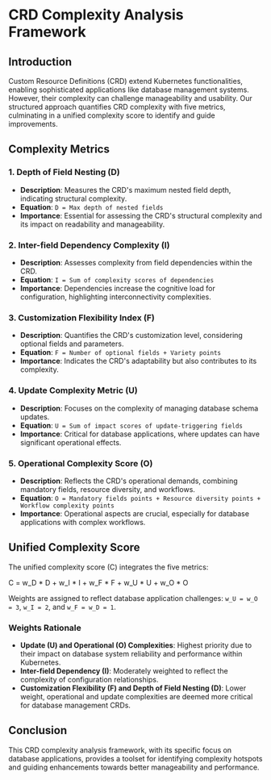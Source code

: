 # CRD Complexity Analysis Framework

## Introduction

Custom Resource Definitions (CRD) extend Kubernetes functionalities, enabling sophisticated applications like database management systems. However, their complexity can challenge manageability and usability. Our structured approach quantifies CRD complexity with five metrics, culminating in a unified complexity score to identify and guide improvements.

## Complexity Metrics

### 1. Depth of Field Nesting (D)

- **Description**: Measures the CRD's maximum nested field depth, indicating structural complexity.
- **Equation**: `D = Max depth of nested fields`
- **Importance**: Essential for assessing the CRD's structural complexity and its impact on readability and manageability.

### 2. Inter-field Dependency Complexity (I)

- **Description**: Assesses complexity from field dependencies within the CRD.
- **Equation**: `I = Sum of complexity scores of dependencies`
- **Importance**: Dependencies increase the cognitive load for configuration, highlighting interconnectivity complexities.

### 3. Customization Flexibility Index (F)

- **Description**: Quantifies the CRD's customization level, considering optional fields and parameters.
- **Equation**: `F = Number of optional fields + Variety points`
- **Importance**: Indicates the CRD's adaptability but also contributes to its complexity.

### 4. Update Complexity Metric (U)

- **Description**: Focuses on the complexity of managing database schema updates.
- **Equation**: `U = Sum of impact scores of update-triggering fields`
- **Importance**: Critical for database applications, where updates can have significant operational effects.

### 5. Operational Complexity Score (O)

- **Description**: Reflects the CRD's operational demands, combining mandatory fields, resource diversity, and workflows.
- **Equation**: `O = Mandatory fields points + Resource diversity points + Workflow complexity points`
- **Importance**: Operational aspects are crucial, especially for database applications with complex workflows.

## Unified Complexity Score

The unified complexity score \(C\) integrates the five metrics:

C = w_D * D + w_I * I + w_F * F + w_U * U + w_O * O


Weights are assigned to reflect database application challenges: `w_U = w_O = 3`, `w_I = 2`, and `w_F = w_D = 1`.

### Weights Rationale

- **Update (U) and Operational (O) Complexities**: Highest priority due to their impact on database system reliability and performance within Kubernetes.
- **Inter-field Dependency (I)**: Moderately weighted to reflect the complexity of configuration relationships.
- **Customization Flexibility (F) and Depth of Field Nesting (D)**: Lower weight, operational and update complexities are deemed more critical for database management CRDs.

## Conclusion

This CRD complexity analysis framework, with its specific focus on database applications, provides a toolset for identifying complexity hotspots and guiding enhancements towards better manageability and performance.
